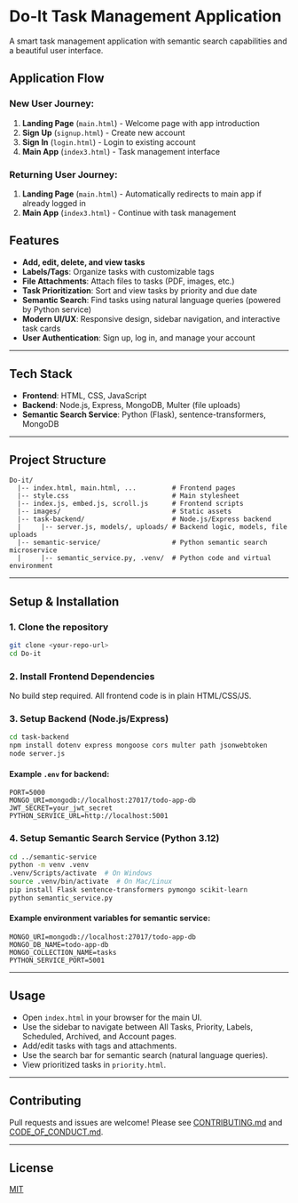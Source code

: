 # Do-It Task Management Application

A smart task management application with semantic search capabilities and a beautiful user interface.

## Application Flow

### New User Journey:
1. **Landing Page** (`main.html`) - Welcome page with app introduction
2. **Sign Up** (`signup.html`) - Create new account
3. **Sign In** (`login.html`) - Login to existing account
4. **Main App** (`index3.html`) - Task management interface

### Returning User Journey:
1. **Landing Page** (`main.html`) - Automatically redirects to main app if already logged in
2. **Main App** (`index3.html`) - Continue with task management

## Features
- **Add, edit, delete, and view tasks**
- **Labels/Tags**: Organize tasks with customizable tags
- **File Attachments**: Attach files to tasks (PDF, images, etc.)
- **Task Prioritization**: Sort and view tasks by priority and due date
- **Semantic Search**: Find tasks using natural language queries (powered by Python service)
- **Modern UI/UX**: Responsive design, sidebar navigation, and interactive task cards
- **User Authentication**: Sign up, log in, and manage your account

---

## Tech Stack
- **Frontend**: HTML, CSS, JavaScript
- **Backend**: Node.js, Express, MongoDB, Multer (file uploads)
- **Semantic Search Service**: Python (Flask), sentence-transformers, MongoDB

---

## Project Structure
```
Do-it/
  |-- index.html, main.html, ...         # Frontend pages
  |-- style.css                          # Main stylesheet
  |-- index.js, embed.js, scroll.js      # Frontend scripts
  |-- images/                            # Static assets
  |-- task-backend/                      # Node.js/Express backend
  |     |-- server.js, models/, uploads/ # Backend logic, models, file uploads
  |-- semantic-service/                  # Python semantic search microservice
  |     |-- semantic_service.py, .venv/  # Python code and virtual environment
```

---

## Setup & Installation

### 1. Clone the repository
```bash
git clone <your-repo-url>
cd Do-it
```

### 2. Install Frontend Dependencies
No build step required. All frontend code is in plain HTML/CSS/JS.

### 3. Setup Backend (Node.js/Express)
```bash
cd task-backend
npm install dotenv express mongoose cors multer path jsonwebtoken
node server.js
```

#### Example `.env` for backend:
```
PORT=5000
MONGO_URI=mongodb://localhost:27017/todo-app-db
JWT_SECRET=your_jwt_secret
PYTHON_SERVICE_URL=http://localhost:5001
```

### 4. Setup Semantic Search Service (Python 3.12)
```bash
cd ../semantic-service
python -m venv .venv
.venv/Scripts/activate  # On Windows
source .venv/bin/activate  # On Mac/Linux
pip install Flask sentence-transformers pymongo scikit-learn 
python semantic_service.py
```

#### Example environment variables for semantic service:
```
MONGO_URI=mongodb://localhost:27017/todo-app-db
MONGO_DB_NAME=todo-app-db
MONGO_COLLECTION_NAME=tasks
PYTHON_SERVICE_PORT=5001
```

---

## Usage
- Open `index.html` in your browser for the main UI.
- Use the sidebar to navigate between All Tasks, Priority, Labels, Scheduled, Archived, and Account pages.
- Add/edit tasks with tags and attachments.
- Use the search bar for semantic search (natural language queries).
- View prioritized tasks in `priority.html`.

---

## Contributing
Pull requests and issues are welcome! Please see [CONTRIBUTING.md](CONTRIBUTING.md) and [CODE_OF_CONDUCT.md](CODE_OF_CONDUCT.md).

---

## License
[MIT](LICENSE)
